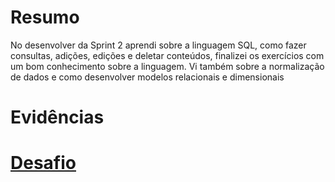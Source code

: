 # Resumo
No desenvolver da Sprint 2 aprendi sobre a linguagem SQL, como fazer consultas, adições, edições e deletar conteúdos, finalizei os exercícios com um bom conhecimento sobre a linguagem. Vi também sobre a normalização de dados e como desenvolver modelos relacionais e dimensionais

# Evidências

# __[Desafio](Sprint%202/Desafio/)__
